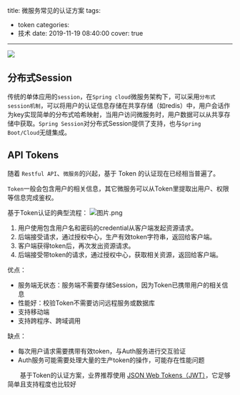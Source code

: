 title: 微服务常见的认证方案
tags:
  - token
categories:
  - 技术
date: 2019-11-19 08:40:00
cover: true

---

![](http://q6pznk9ej.bkt.clouddn.com/img%20%285%29.jpeg)
<!-- more -->

## 分布式Session

传统的单体应用的`session`，在`Spring cloud`微服务架构下，可以采用`分布式session机制`，可以将用户的认证信息存储在共享存储（如redis）中，用户会话作为key实现简单的分布式哈希映射，当用户访问微服务时，用户数据可以从共享存储中获取。`Spring Session`对分布式Session提供了支持，也与`Spring Boot/Cloud`无缝集成。


## API Tokens

随着 `Restful API`、`微服务`的兴起，基于 Token 的认证现在已经相当普遍了。

`Token`一般会包含用户的相关信息，其它微服务可以从Token里提取出用户、权限等信息完成鉴权。

基于Token认证的典型流程：
![图片.png](https://upload-images.jianshu.io/upload_images/12553249-134554ce479b7226.png?imageMogr2/auto-orient/strip%7CimageView2/2/w/1240)

1.  用户使用包含用户名和密码的credential从客户端发起资源请求。
2.  后端接受请求，通过授权中心，生产有效token字符串，返回给客户端。
3.  客户端获得token后，再次发出资源请求。
4.  后端接受带token的请求，通过授权中心，获取相关资源，返回给客户端。

优点：

*   服务端无状态：服务端不需要存储Session，因为Token已携带用户的相关信息
*   性能好：校验Token不需要访问远程服务或数据库
*   支持移动端
*   支持跨程序、跨域调用

缺点：

*   每次用户请求需要携带有效token，与Auth服务进行交互验证
*   Auth服务可能需要处理大量的生产token的操作，可能存在性能问题

　　基于Token的认证方案，业界推荐使用 [JSON Web Tokens（JWT）](https://jwt.io/)，它足够简单且支持程度也比较好
